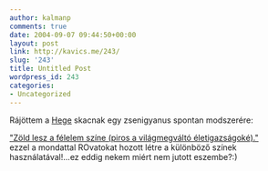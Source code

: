 ```yaml
---
author: kalmanp
comments: true
date: 2004-09-07 09:44:50+00:00
layout: post
link: http://kavics.me/243/
slug: '243'
title: Untitled Post
wordpress_id: 243
categories:
- Uncategorized
---
```


Rájöttem a [Hege](http://hege.freeblog.hu/) skacnak egy zsenigyanus spontan modszerére:




["Zöld lesz a félelem színe ](http://hege.freeblog.hu/archives/2004_Jan_hege.htm#75366)[(piros a világmegváltó életigazságoké)."](http://hege.freeblog.hu/archives/2004_Jan_hege.htm#75366)  
ezzel a mondattal ROvatokat hozott létre a különböző színek használatával!...ez eddig nekem miért nem jutott eszembe?:)
